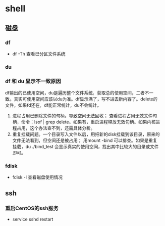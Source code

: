 # shell

## 磁盘

### df

- df -Th 查看已分区文件系统

### du

### df 和 du 显示不一致原因

df输出的已使用空间，du是遍历整个文件系统，获取总的使用空间，二者不一致。真实可使用空间应该以du为准。df显示满了，写不进去新内容了。delete的文件，如果fd还在，df能正常统计，du不会统计。

1. 进程占用已删除文件的句柄，导致空间无法回收；
查看进程占用无效文件句柄，命令：lsof | grep delete。如果有，重启进程释放无效句柄。如果内核进程占用，这个办法查不到，还需具体分析。
2. 重复挂载问题。一个目录写入文件以后，用把新的disk挂载到该目录，原来的文件无法看到，但空间还是被占用；
用mount -bind 可以排查。如果是重复挂载，du ./bind_test 会显示真实的使用空间，找出其中比较大的目录或文件即可。

### fdisk

- fdisk -l 查看磁盘使用情况

## ssh

### 重启CentOS的ssh服务

- service sshd restart
